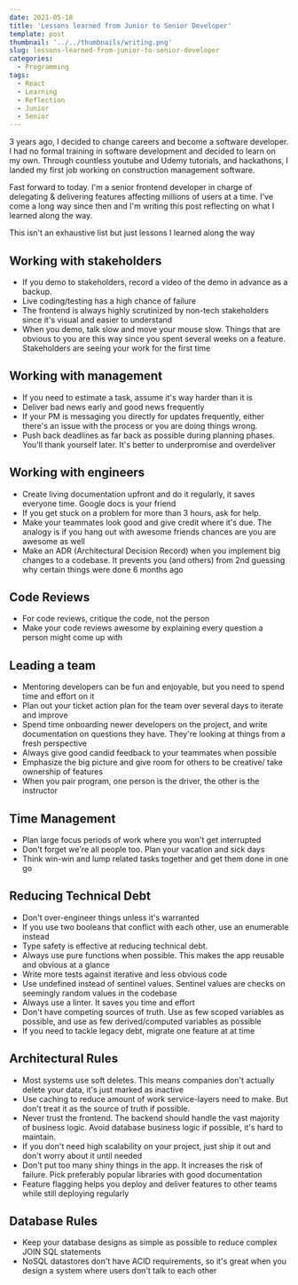 ```yaml
---
date: 2021-05-18
title: 'Lessons learned from Junior to Senior Developer'
template: post
thumbnail: '../../thumbnails/writing.png'
slug: lessons-learned-from-junior-to-senior-developer
categories:
  - Programming
tags:
  - React
  - Learning
  - Reflection
  - Junior
  - Senior
---
```


3 years ago, I decided to change careers and become a software developer. I had no formal training in software development and decided to learn on my own. Through countless youtube and Udemy tutorials, and hackathons, I landed my first job working on construction management software.

Fast forward to today. I'm a senior frontend developer in charge of delegating & delivering features affecting millions of users at a time. I've come a long way since then and I'm writing this post reflecting on what I learned along the way.

This isn't an exhaustive list but just lessons I learned along the way

## Working with stakeholders

- If you demo to stakeholders, record a video of the demo in advance as a backup. 
- Live coding/testing has a high chance of failure
- The frontend is always highly scrutinized by non-tech stakeholders since it's visual and easier to understand
- When you demo, talk slow and move your mouse slow. Things that are obvious to you are this way since you spent several weeks on a feature. Stakeholders are seeing your work for the first time

## Working with management 

- If you need to estimate a task, assume it's way harder than it is
- Deliver bad news early and good news frequently
- If your PM is messaging you directly for updates frequently, either there's an issue with the process or you are doing things wrong. 
- Push back deadlines as far back as possible during planning phases. You'll thank yourself later. It's better to underpromise and overdeliver

## Working with engineers

- Create living documentation upfront and do it regularly, it saves everyone time. Google docs is your friend
- If you get stuck on a problem for more than 3 hours, ask for help.
- Make your teammates look good and give credit where it's due. The analogy is if you hang out with awesome friends chances are you are awesome as well
- Make an ADR (Architectural Decision Record) when you implement big changes to a codebase. It prevents you (and others) from 2nd guessing why certain things were done 6 months ago

## Code Reviews

- For code reviews, critique the code, not the person
- Make your code reviews awesome by explaining every question a person might come up with

## Leading a team

- Mentoring developers can be fun and enjoyable, but you need to spend time and effort on it
- Plan out your ticket action plan for the team over several days to iterate and improve
- Spend time onboarding newer developers on the project, and write documentation on questions they have. They're looking at things from a fresh perspective
- Always give good candid feedback to your teammates when possible
- Emphasize the big picture and give room for others to be creative/ take ownership of features
- When you pair program, one person is the driver, the other is the instructor

## Time Management

- Plan large focus periods of work where you won't get interrupted
- Don't forget we're all people too. Plan your vacation and sick days
- Think win-win and lump related tasks together and get them done in one go

## Reducing Technical Debt

- Don't over-engineer things unless it's warranted
- If you use two booleans that conflict with each other, use an enumerable instead
- Type safety is effective at reducing technical debt.
- Always use pure functions when possible. This makes the app reusable and obvious at a glance
- Write more tests against iterative and less obvious code
- Use undefined instead of sentinel values. Sentinel values are checks on seemingly random values in the codebase
- Always use a linter. It saves you time and effort
- Don't have competing sources of truth. Use as few scoped variables as possible, and use as few derived/computed variables as possible
- If you need to tackle legacy debt, migrate one feature at at time

## Architectural Rules

- Most systems use soft deletes. This means companies don't actually delete your data, it's just marked as inactive
- Use caching to reduce amount of work service-layers need to make. But don't treat it as the source of truth if possible.
- Never trust the frontend. The backend should handle the vast majority of business logic. Avoid database business logic if possible, it's hard to maintain.
- If you don't need high scalability on your project, just ship it out and don't worry about it until needed 
- Don't put too many shiny things in the app. It increases the risk of failure. Pick preferably popular libraries with good documentation
- Feature flagging helps you deploy and deliver features to other teams while still deploying regularly

## Database Rules

- Keep your database designs as simple as possible to reduce complex JOIN SQL statements
- NoSQL datastores don't have ACID requirements, so it's great when you design a system where users don't talk to each other
